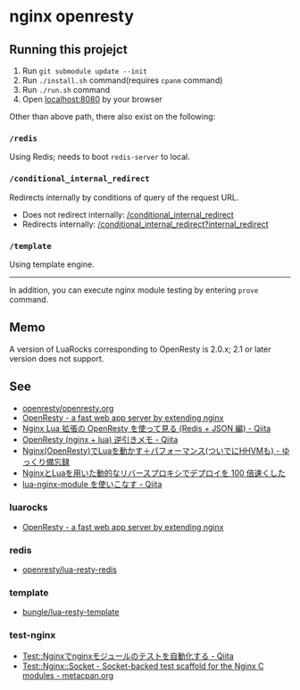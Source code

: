 # nginx openresty

## Running this projejct

1. Run `git submodule update --init`
1. Run `./install.sh` command(requires `cpanm` command)
1. Run `./run.sh` command
1. Open [localhost:8080](http://localhost:8080/) by your browser

Other than above path, there also exist on the following:

### `/redis`

Using Redis; needs to boot `redis-server` to local.

### `/conditional_internal_redirect`

Redirects internally by conditions of query of the request URL.

* Does not redirect internally: [/conditional_internal_redirect](localhost:8080/conditional_internal_redirect)
* Redirects internally: [/conditional_internal_redirect?internal_redirect](localhost:8080/conditional_internal_redirect?internal_redirect)

### `/template`

Using template engine.

---

In addition, you can execute nginx module testing by entering `prove` command.

## Memo

A version of LuaRocks corresponding to OpenResty is 2.0.x; 2.1 or later version does not support.

## See

* [openresty/openresty.org](https://github.com/openresty/openresty.org)
* [OpenResty - a fast web app server by extending nginx](http://openresty.org/)
* [Nginx Lua 拡張の OpenResty を使って見る (Redis + JSON 編) - Qiita](http://qiita.com/voluntas/items/b37aedc70058c519aa00)
* [OpenResty (nginx + lua) 逆引きメモ - Qiita](http://qiita.com/voluntas/items/e86f5fe5b8044c311583)
* [Nginx(OpenResty)でLuaを動かす＋パフォーマンス(ついでにHHVMも) - ゆっくり備忘録](http://mitsuakikawamorita.com/blog/?p=1552)
* [NginxとLuaを用いた動的なリバースプロキシでデプロイを 100 倍速くした](http://www.slideshare.net/toshi_pp/devsummit2015)
* [lua-nginx-module を使いこなす - Qiita](http://qiita.com/kz_takatsu/items/e94805a8e3cc285f9b33)

### luarocks

* [OpenResty - a fast web app server by extending nginx](http://openresty.org/#UsingLuaRocks)

### redis

* [openresty/lua-resty-redis](https://github.com/openresty/lua-resty-redis)

### template

* [bungle/lua-resty-template](https://github.com/bungle/lua-resty-template)

### test-nginx

* [Test::Nginxでnginxモジュールのテストを自動化する - Qiita](http://qiita.com/cubicdaiya/items/36e10ed35848919dc05c)
* [Test::Nginx::Socket - Socket-backed test scaffold for the Nginx C modules - metacpan.org](https://metacpan.org/pod/Test::Nginx::Socket)
